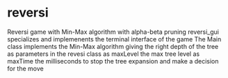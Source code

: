 # reversi
Reversi game with Min-Max algorithm with alpha-beta pruning
reversi_gui specializes and implemenents the terminal interface of the game
The Main class implements the Min-Max algorithm giving the right depth of the tree as parameters in the revesi class 
as maxLevel the max tree level 
as maxTime the milliseconds to stop the tree expansion and make a decision for the move

